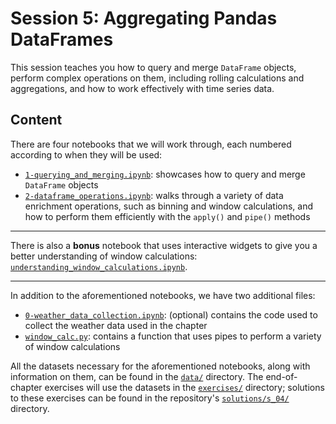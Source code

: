 # Session 5: Aggregating Pandas DataFrames

This session teaches you how to query and merge `DataFrame` objects, perform complex operations on them, including rolling calculations and aggregations, and how to work effectively with time series data.

## Content

There are four notebooks that we will work through, each numbered according to when they will be used:

- [`1-querying_and_merging.ipynb`](./1-querying_and_merging.ipynb): showcases how to query and merge `DataFrame` objects
- [`2-dataframe_operations.ipynb`](./2-dataframe_operations.ipynb): walks through a variety of data enrichment operations, such as binning and window calculations, and how to perform them efficiently with the `apply()` and `pipe()` methods 

-----

There is also a **bonus** notebook that uses interactive widgets to give you a better understanding of window calculations: [`understanding_window_calculations.ipynb`](./understanding_window_calculations.ipynb).

-----

In addition to the aforementioned notebooks, we have two additional files:
- [`0-weather_data_collection.ipynb`](./0-weather_data_collection.ipynb): (optional) contains the code used to collect the weather data used in the chapter
- [`window_calc.py`](./window_calc.py): contains a function that uses pipes to perform a variety of window calculations

All the datasets necessary for the aforementioned notebooks, along with information on them, can be found in the [`data/`](./data) directory. The end-of-chapter exercises will use the datasets in the [`exercises/`](./exercises) directory; solutions to these exercises can be found in the repository's [`solutions/s_04/`](../solutions/s_04) directory.

